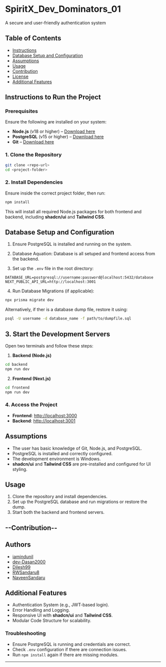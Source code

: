 
# SpiritX_Dev_Dominators_01
A secure and user-friendly authentication system

##  Table of Contents

- [Instructions](#instructions)
- [Database Setup and Configuration](#database-setup-and-configuration)
- [Assumptions](#assumptions)
- [Usage](#usage)
- [Contribution](#contribution)
- [License](#license)
- [Additional Features](#additional-features)

##  Instructions to Run the Project

### Prerequisites
Ensure the following are installed on your system:
- **Node.js** (v18 or higher) – [Download here](https://nodejs.org/)
- **PostgreSQL** (v15 or higher) – [Download here](https://www.postgresql.org/)
- **Git** – [Download here](https://git-scm.com/)

###  1. Clone the Repository

```bash
git clone <repo-url>
cd <project-folder>
```

###  2. Install Dependencies

Ensure inside the correct project folder, then run:

```bash
npm install
```

This will install all required Node.js packages for both frontend and backend, including **shadcn/ui** and **Tailwind CSS**.

##  Database Setup and Configuration

1. Ensure PostgreSQL is installed and running on the system.

2. Database Aquation:
   Database is all setuped and frontend access from the backend.

4. Set up the `.env` file in the root directory:

```env
DATABASE_URL=postgresql://username:password@localhost:5432/database
NEXT_PUBLIC_API_URL=http://localhost:3001
```

4. Run Database Migrations (if applicable):

```bash
npx prisma migrate dev
```

Alternatively, if ther is a database dump file, restore it using:

```bash
psql -U username -d database_name -f path/to/dumpfile.sql
```

##  3. Start the Development Servers

Open two terminals and follow these steps:

1. **Backend (Node.js)**

```bash
cd backend
npm run dev
```

2. **Frontend (Next.js)**

```bash
cd frontend
npm run dev
```

###  4. Access the Project

- **Frontend**: [http://localhost:3000](http://localhost:3000)
- **Backend**: [http://localhost:3001](http://localhost:3001)

##  Assumptions

- The user has basic knowledge of Git, Node.js, and PostgreSQL.
- PostgreSQL is installed and correctly configured.
- The development environment is Windows.
- **shadcn/ui** and **Tailwind CSS** are pre-installed and configured for UI styling.

##  Usage

1. Clone the repository and install dependencies.
2. Set up the PostgreSQL database and run migrations or restore the dump.
3. Start both the backend and frontend servers.

##  --Contribution--
## Authors

- [iamindunil](https://www.github.com/imaindunil)
- [dev-Dasan2000](https://www.github.com/dev-Dasan2000)
- [Dilesh99](https://www.github.com/Dilesh99)
- [RWSandaru8](https://www.github.com/RWsandaru8)
- [NaveenSandaru](https://www.github.com/NaveenSandaru)


##  Additional Features

- Authentication System (e.g., JWT-based login).
- Error Handling and Logging.
- Responsive UI with **shadcn/ui** and **Tailwind CSS**.
- Modular Code Structure for scalability.

###  Troubleshooting

- Ensure PostgreSQL is running and credentials are correct.
- Check `.env` configuration if there are connection issues.
- Run `npm install` again if there are missing modules.

---